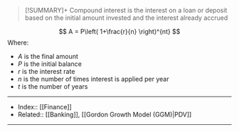 > [!SUMMARY]+
> Compound interest is the interest on a loan or deposit based on the initial amount invested and the interest already accrued

$$
A = P\left( 1+\frac{r}{n} \right)^{nt}
$$
Where:
- $A$ is the final amount
- $P$ is the initial balance
- $r$ is the interest rate
- $n$ is the number of times interest is applied per year
- $t$ is the number of years


---
- Index:: [[Finance]]
- Related:: [[Banking]], [[Gordon Growth Model (GGM)|PDV]]
---